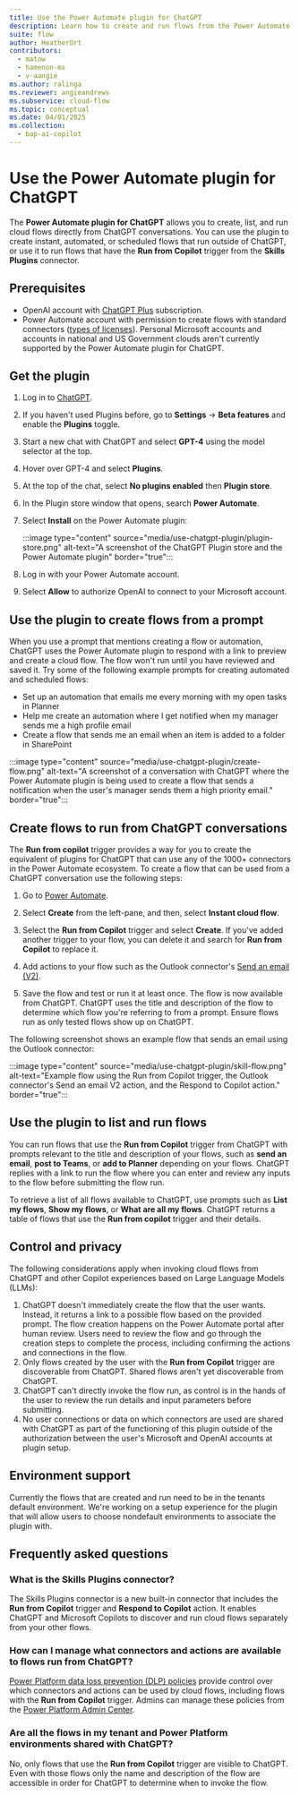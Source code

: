 ```yaml
---
title: Use the Power Automate plugin for ChatGPT
description: Learn how to create and run flows from the Power Automate plugin for ChatGPT
suite: flow
author: HeatherOrt
contributors:
  - matow
  - hamenon-ms
  - v-aangie
ms.author: ralinga
ms.reviewer: angieandrews
ms.subservice: cloud-flow
ms.topic: conceptual
ms.date: 04/01/2025
ms.collection: 
  - bap-ai-copilot
---
```


# Use the Power Automate plugin for ChatGPT

The **Power Automate plugin for ChatGPT** allows you to create, list, and run  cloud flows directly from ChatGPT conversations. You can use the plugin to create instant, automated, or scheduled flows that run outside of ChatGPT, or use it to run flows that have the  **Run from Copilot** trigger from the **Skills Plugins** connector.

## Prerequisites

* OpenAI account with [ChatGPT Plus](https://openai.com/blog/chatgpt-plus) subscription.
* Power Automate account with permission to create flows with standard connectors ([types of licenses](/power-platform/admin/power-automate-licensing/types)). Personal Microsoft accounts and accounts in national and US Government clouds aren't currently supported by the Power Automate plugin for ChatGPT.

## Get the plugin

1. Log in to [ChatGPT](https://chat.openai.com).

1. If you haven't used Plugins before, go to **Settings** ->  **Beta features** and enable the **Plugins** toggle.

1. Start a new chat with ChatGPT and select **GPT-4** using the model selector at the top.

1. Hover over GPT-4 and select **Plugins**.

1. At the top of the chat, select **No plugins enabled** then **Plugin store**.

1. In the Plugin store window that opens, search **Power Automate**.

1. Select **Install** on the Power Automate plugin:

    :::image type="content" source="media/use-chatgpt-plugin/plugin-store.png" alt-text="A screenshot of the ChatGPT Plugin store and the Power Automate plugin" border="true":::

1. Log in with your Power Automate account.

1. Select **Allow** to authorize OpenAI to connect to your Microsoft account.

## Use the plugin to create flows from a prompt

When you use a prompt that mentions creating a flow or automation, ChatGPT uses the Power Automate plugin to respond with a link to preview and create a cloud flow. The flow won't run until you have reviewed and saved it. Try some of the following example prompts for creating automated and scheduled flows:

* Set up an automation that emails me every morning with my open tasks in Planner
* Help me create an automation where I get notified when my manager sends me a high profile email
* Create a flow that sends me an email when an item is added to a folder in SharePoint

:::image type="content" source="media/use-chatgpt-plugin/create-flow.png" alt-text="A screenshot of a conversation with ChatGPT where the Power Automate plugin is being used to create a flow that sends a notification when the user's manager sends them a high priority email." border="true":::

## Create flows to run from ChatGPT conversations

 The **Run from copilot**  trigger provides a way for you to create the equivalent of plugins for ChatGPT that can use any of the 1000+ connectors in the Power Automate ecosystem. To create a flow that can be used from a ChatGPT conversation use the following steps: 

1. Go to [Power Automate](https://make.powerautomate.com).

1. Select **Create** from the left-pane, and then, select **Instant cloud flow**.

1. Select the **Run from Copilot** trigger and select **Create**. If you've added another trigger to your flow, you can delete it and search for **Run from Copilot** to replace it.

1. Add actions to your flow such as the Outlook connector's [Send an email (V2)](/connectors/office365/#send-an-email-(v2)).

1. Save the flow and test or run it at least once. The flow is now available from ChatGPT. ChatGPT uses the title and description of the flow to determine which flow you're referring to from a prompt. Ensure flows run as only tested flows show up on ChatGPT.

The following screenshot shows an example flow that sends an email using the Outlook connector:

:::image type="content" source="media/use-chatgpt-plugin/skill-flow.png" alt-text="Example flow using the Run from Copilot trigger, the Outlook connector's Send an email V2 action, and the Respond to Copilot action." border="true":::

## Use the plugin to list and run flows

You can run flows that use the **Run from Copilot** trigger from ChatGPT with prompts relevant to the title and description of your flows, such as **send an email**, **post to Teams**, or **add to Planner** depending on your flows. ChatGPT replies with a link to run the flow where you can enter and review any inputs to the flow before submitting the flow run.

To retrieve a list of all flows available to ChatGPT, use prompts such as **List my flows**, **Show my flows**, or **What are all my flows**. ChatGPT returns a table of flows that use the **Run from copilot** trigger and their details.

## Control and privacy

The following considerations apply when invoking cloud flows from ChatGPT and other Copilot experiences based on Large Language Models (LLMs):

1. ChatGPT doesn't immediately create the flow that the user wants. Instead, it returns a link to a possible flow based on the provided prompt. The flow creation happens on the Power Automate portal after human review. Users need to review the flow and go through the creation steps to complete the process, including confirming the actions and connections in the flow.
1. Only flows created by the user with the **Run from Copilot** trigger are discoverable from ChatGPT. Shared flows aren't yet discoverable from ChatGPT.
1. ChatGPT can't directly invoke the flow run, as control is in the hands of the user to review the run details and input parameters before submitting.
1. No user connections or data on which connectors are used are shared with ChatGPT as part of the functioning of this plugin outside of the authorization between the user's Microsoft and OpenAI accounts at plugin setup.

## Environment support

Currently the flows that are created and run need to be in the tenants default environment. We're working on a setup experience for the plugin that will allow users to choose nondefault environments to associate the plugin with.


## Frequently asked questions

### What is the Skills Plugins connector?

The Skills Plugins connector is a new built-in connector that includes the **Run from Copilot** trigger and **Respond to Copilot** action. It enables ChatGPT and Microsoft Copilots to discover and run cloud flows separately from your other flows.

### How can I manage what connectors and actions are available to flows run from ChatGPT?

[Power Platform data loss prevention (DLP) policies](/power-platform/admin/wp-data-loss-prevention) provide control over which connectors and actions can be used by cloud flows, including flows with the **Run from Copilot** trigger. Admins can manage these policies from the [Power Platform Admin Center](https://admin.powerplatform.com).

### Are all the flows in my tenant and Power Platform environments shared with ChatGPT?

No, only flows that use the **Run from Copilot** trigger are visible to ChatGPT. Even with those flows only the name and description of the flow are accessible in order for ChatGPT to determine when to invoke the flow.
